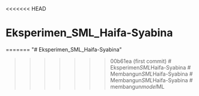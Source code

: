 <<<<<<< HEAD
# Eksperimen_SML_Haifa-Syabina
=======
"# Eksperimen_SML_Haifa-Syabina" 
>>>>>>> 00b61ea (first commit)
#   E k s p e r i m e n _ S M L _ H a i f a - S y a b i n a  
 #   M e m b a n g u n _ S M L _ H a i f a - S y a b i n a  
 #   M e m b a n g u n _ S M L _ H a i f a - S y a b i n a  
 #   m e m b a n g u n _ m o d e l _ M L  
 